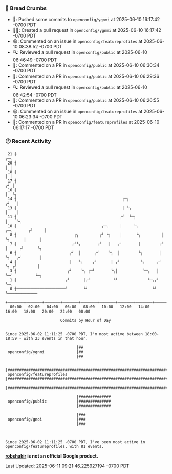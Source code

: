 ### 🍞 Bread Crumbs

 * 🚢: Pushed some commits to `openconfig/ygnmi` at 2025-06-10 16:17:42 -0700 PDT
 * ✍🏼: Created a pull request in `openconfig/ygnmi` at 2025-06-10 16:17:42 -0700 PDT
 * 😃: Commented on an issue in `openconfig/featureprofiles` at 2025-06-10 08:38:52 -0700 PDT
 * 🔍: Reviewed a pull request in  `openconfig/public` at 2025-06-10 06:46:49 -0700 PDT
 * 💬: Commented on a PR in  `openconfig/public` at 2025-06-10 06:30:34 -0700 PDT
 * 💬: Commented on a PR in  `openconfig/public` at 2025-06-10 06:29:36 -0700 PDT
 * 🔍: Reviewed a pull request in  `openconfig/public` at 2025-06-10 06:42:54 -0700 PDT
 * 💬: Commented on a PR in  `openconfig/public` at 2025-06-10 06:26:55 -0700 PDT
 * 😃: Commented on an issue in `openconfig/featureprofiles` at 2025-06-10 06:23:34 -0700 PDT
 * 💬: Commented on a PR in  `openconfig/featureprofiles` at 2025-06-10 06:17:17 -0700 PDT

### 🕘 Recent Activity
```
 21 ┼                                                                            ╭─╮
 20 ┤                                                                            │ │
 18 ┤                                                                            │ │
 17 ┤                                                                           ╭╯ │
 16 ┤                                                                           │  ╰╮
 14 ┤                                              ╭─╮                         ╭╯   │
 13 ┤                                              │ ╰╮                        │    │
 11 ┤                                             ╭╯  ╰─╮                      │    ╰╮
 10 ┤                                     ╭─╮     │     ╰╮          ╭─╮       ╭╯     │
  8 ┤                         ╭╮         ╭╯ ╰╮    │      ╰╮         │ ╰╮      │      │
  7 ┤                        ╭╯╰╮       ╭╯   │   ╭╯       │        ╭╯  │     ╭╯      ╰╮
  6 ┤                       ╭╯  │      ╭╯    ╰╮  │        ╰╮       │   ╰╮   ╭╯        │
  4 ┤                       │   ╰╮    ╭╯      │ ╭╯         ╰╮     ╭╯    ╰╮ ╭╯         │
  3 ┤                      ╭╯    ╰╮ ╭─╯       ╰╮│           ╰─╮   │      ╰─╯          ╰─╮
  1 ┤                     ╭╯      │╭╯          ╰╯             ╰─╮╭╯                     ╰─╮
  0 ┼─────────────────────╯       ╰╯                            ╰╯                        ╰─────────────
    +───────+───────+───────+───────+───────+───────+───────+───────+───────+───────+───────+───────+────
  00:00   02:00   04:00   06:00   08:00   10:00   12:00   14:00   16:00   18:00   20:00   22:00   00:00   

						Commits by Hour of Day


Since 2025-06-02 11:11:25 -0700 PDT, I'm most active between 18:00-18:59 - with 23 events in that hour.

```



```
                               |##
 openconfig/ygnmi              |##
                               |##

                               |#################################################################################
 openconfig/featureprofiles    |#################################################################################
                               |#################################################################################

                               |##############
 openconfig/public             |##############
                               |##############

                               |###
 openconfig/gnoi               |###
                               |###



Since 2025-06-02 11:11:25 -0700 PDT, I've been most active in openconfig/featureprofiles, with 81 events.

```
**[robshakir](mailto:robjs@google.com) is not an official Google product.**  


Last Updated: 2025-06-11 09:21:46.225927194 -0700 PDT
